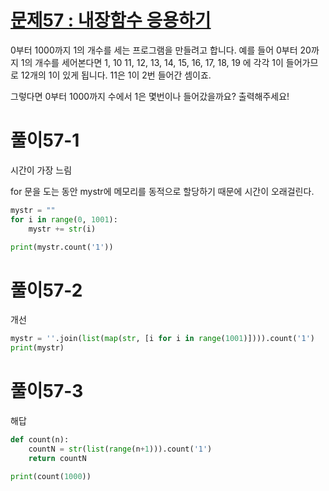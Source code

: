 # [문제57 : 내장함수 응용하기](https://www.notion.so/57-970c6ddd274d480ab59b3fe469537ba5)

0부터 1000까지 1의 개수를 세는 프로그램을 만들려고 합니다.
예를 들어 0부터 20까지 1의 개수를 세어본다면
1, 10 11, 12, 13, 14, 15, 16, 17, 18, 19 에 각각 1이 들어가므로
12개의 1이 있게 됩니다. 11은 1이 2번 들어간 셈이죠.

그렇다면 0부터 1000까지 수에서 1은 몇번이나 들어갔을까요? 출력해주세요!

# 풀이57-1

시간이 가장 느림

for 문을 도는 동안 mystr에 메모리를 동적으로 할당하기 때문에 시간이 오래걸린다.
``` python
mystr = ""
for i in range(0, 1001):
    mystr += str(i)

print(mystr.count('1'))
```

# 풀이57-2

개선

``` python
mystr = ''.join(list(map(str, [i for i in range(1001)]))).count('1')
print(mystr)
```

# 풀이57-3

해답

``` python
def count(n):
	countN = str(list(range(n+1))).count('1')
	return countN

print(count(1000))
```